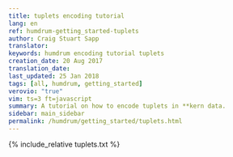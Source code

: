 ```yaml
---
title: tuplets encoding tutorial
lang: en
ref: humdrum-getting_started-tuplets
author: Craig Stuart Sapp
translator: 
keywords: humdrum encoding tutorial tuplets
creation_date: 20 Aug 2017
translation_date: 
last_updated: 25 Jan 2018
tags: [all, humdrum, getting_started]
verovio: "true"
vim: ts=3 ft=javascript
summary: A tutorial on how to encode tuplets in **kern data.
sidebar: main_sidebar
permalink: /humdrum/getting_started/tuplets.html
---
```


{% include_relative tuplets.txt %}

